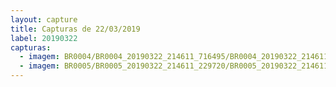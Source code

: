 ```yaml
---
layout: capture
title: Capturas de 22/03/2019
label: 20190322
capturas:
  - imagem: BR0004/BR0004_20190322_214611_716495/BR0004_20190322_214611_716495_stack_55_meteors.jpg
  - imagem: BR0005/BR0005_20190322_214611_229720/BR0005_20190322_214611_229720_stack_22_meteors.jpg
---
```


